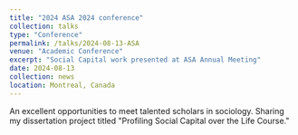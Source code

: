 ```yaml
---
title: "2024 ASA 2024 conference"
collection: talks
type: "Conference"
permalink: /talks/2024-08-13-ASA
venue: "Academic Conference"
excerpt: "Social Capital work presented at ASA Annual Meeting"
date: 2024-08-13
collection: news
location: Montreal, Canada
---
```


An excellent opportunities to meet talented scholars in sociology. Sharing my dissertation project titled "Profiling Social Capital over the Life Course."
